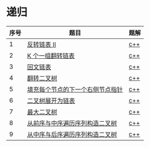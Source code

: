 # 递归

| 序号 | 题目                                                         | 题解                          |
| ---- | ------------------------------------------------------------ | ----------------------------- |
| 1    | [反转链表 II](https://leetcode-cn.com/problems/reverse-linked-list-ii/) | [c++](source/leetcode92)      |
| 2    | [K 个一组翻转链表](https://leetcode-cn.com/problems/reverse-nodes-in-k-group/) | [c++](source/leetcode25.cpp)  |
| 3    | [回文链表](https://leetcode-cn.com/problems/palindrome-linked-list/) | [c++](source/leetcode234)     |
| 4    | [翻转二叉树](https://leetcode-cn.com/problems/invert-binary-tree/) | [c++](source/leetcode226.cpp) |
| 5    | [填充每个节点的下一个右侧节点指针](https://leetcode-cn.com/problems/populating-next-right-pointers-in-each-node/) | [c++](source/leetcode116.cpp) |
| 6    | [二叉树展开为链表](https://leetcode-cn.com/problems/flatten-binary-tree-to-linked-list/) | [c++](source/leetcoe114.cpp)  |
| 7    | [最大二叉树](https://leetcode-cn.com/problems/maximum-binary-tree/) | [c++](source/leetcode654.cpp) |
| 8    | [从前序与中序遍历序列构造二叉树](https://leetcode-cn.com/problems/construct-binary-tree-from-preorder-and-inorder-traversal/) | [c++](source/leetcode105.cpp) |
| 9    | [从中序与后序遍历序列构造二叉树](https://leetcode-cn.com/problems/construct-binary-tree-from-inorder-and-postorder-traversal/) | [c++](source/leetcode106.cpp) |

